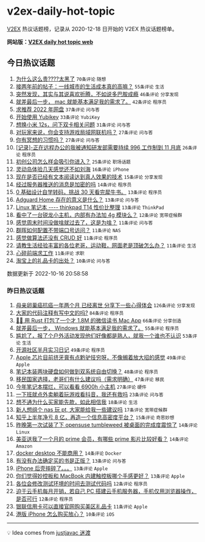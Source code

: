 # v2ex-daily-hot-topic

[V2EX](https://www.v2ex.com/) 热议话题榜，记录从 2020-12-18 日开始的 V2EX 热议话题榜单。

**网站版：[V2EX daily hot topic web](https://boojack.github.io/v2ex-daily-hot-topic-web/)**

## 今日热议话题

<!-- TODAY BEGIN -->

1. [为什么这么贵????太黑了](https://www.v2ex.com/t/887277) `70条评论` `随想`
1. [接两年前的帖子：一线城市的生活成本真的高嘛？](https://www.v2ex.com/t/887248) `55条评论` `生活`
1. [突然发现，其实与其说喜欢折腾，不如说多巴胺成瘾](https://www.v2ex.com/t/887301) `46条评论` `分享发现`
1. [就差最后一步， mac 就能基本满足我的需求了。](https://www.v2ex.com/t/887305) `42条评论` `程序员`
1. [求推荐 2022 年网盘](https://www.v2ex.com/t/887297) `37条评论` `问与答`
1. [开始使用 Yubikey](https://www.v2ex.com/t/887251) `33条评论` `YubiKey`
1. [想换小米 12s，问下双卡相关问题](https://www.v2ex.com/t/887262) `31条评论` `问与答`
1. [对玩家来说，你会支持游戏局域网联机吗？](https://www.v2ex.com/t/887234) `27条评论` `问与答`
1. [你有冥想的习惯吗？](https://www.v2ex.com/t/887249) `27条评论` `问与答`
1. [[记录]-正在远程办公的我被通知研发部需要持续 996 工作制到 11 月底](https://www.v2ex.com/t/887312) `26条评论` `程序员`
1. [初创公司怎么样会吸引你进入？](https://www.v2ex.com/t/887365) `25条评论` `职场话题`
1. [灵动岛体验几天感觉还不如刘海](https://www.v2ex.com/t/887363) `16条评论` `iPhone`
1. [现在是否已经有文本阅读达到真人效果的技术](https://www.v2ex.com/t/887240) `15条评论` `分享发现`
1. [经过服务器推送的消息是加密的吗](https://www.v2ex.com/t/887260) `14条评论` `程序员`
1. [0 基础设计自学转码，挑战 30 天看完犀牛书。](https://www.v2ex.com/t/887364) `13条评论` `程序员`
1. [Adguard Home 存在的意义是什么？](https://www.v2ex.com/t/887334) `13条评论` `问与答`
1. [Linux 笔记本 ---- thinkpad T14 性价比整理](https://www.v2ex.com/t/887320) `13条评论` `ThinkPad`
1. [看中了一台锐龙小主机，内部有办法加 4g 模块么？](https://www.v2ex.com/t/887340) `12条评论` `宽带症候群`
1. [感觉周末时间没做啥就过去了，这是为啥？](https://www.v2ex.com/t/887374) `11条评论` `问与答`
1. [群晖如何配置不带端口号访问？](https://www.v2ex.com/t/887357) `11条评论` `NAS`
1. [感觉做算法还没有 CRUD 好](https://www.v2ex.com/t/887328) `11条评论` `程序员`
1. [请教生活经验丰富的各位老哥，运动鞋，网面老是顶破怎么办？](https://www.v2ex.com/t/887300) `11条评论` `生活`
1. [心碎前端求工作](https://www.v2ex.com/t/887265) `11条评论` `求职`
1. [淘宝上的礼品卡的出处？](https://www.v2ex.com/t/887324) `10条评论` `问与答`

数据更新于 2022-10-16 20:58:58

<!-- TODAY END -->

### 昨日热议话题

<!-- YESTERDAY BEGIN -->

1. [母亲卵巢癌抗癌一年两个月 已经离世 分享下一些心得体会](https://www.v2ex.com/t/887191) `126条评论` `分享发现`
1. [大家的代码注释有写中文的吗?](https://www.v2ex.com/t/887092) `84条评论` `程序员`
1. [🤱🏻 用 Rust 打包了一个才 1.8M 的微信读书 Mac App](https://www.v2ex.com/t/887062) `66条评论` `分享创造`
1. [就差最后一步， Windows 就能基本满足我的需求了。](https://www.v2ex.com/t/887110) `55条评论` `程序员`
1. [尴尬了，报了个户外活动发现他们好像都是熟人，就我一个谁也不认识](https://www.v2ex.com/t/887141) `53条评论` `生活`
1. [开源社区半月实习日记](https://www.v2ex.com/t/887117) `49条评论` `程序员`
1. [Apple 芯片目前挤牙膏有点黔驴技穷呀，不像搁着放大招的感觉](https://www.v2ex.com/t/887121) `49条评论` `Apple`
1. [笔记本装两块硬盘如何做到双系统自由切换？](https://www.v2ex.com/t/887154) `48条评论` `程序员`
1. [移民国家选择，老哥们有什么建议吗（需求明确）](https://www.v2ex.com/t/887183) `47条评论` `移民`
1. [今年笔记本摆烂，可以看看 6900h 小主机](https://www.v2ex.com/t/887077) `27条评论` `硬件`
1. [一下班就点外卖躺着玩游戏看抖音，我还有救吗](https://www.v2ex.com/t/887177) `23条评论` `问与答`
1. [想不通为什么买家能先款，如此相信我](https://www.v2ex.com/t/887150) `18条评论` `生活`
1. [新人想组个 nas 玩 pt, 大家能给我一些建议吗](https://www.v2ex.com/t/887094) `17条评论` `宽带症候群`
1. [知乎上半年净亏 8 亿，再造一个信息高密度平台？](https://www.v2ex.com/t/887158) `15条评论` `奇思妙想`
1. [昨晚第一次试装了下 opensuse tumbleweed 被桌面的完成度震惊了](https://www.v2ex.com/t/887111) `14条评论` `Linux`
1. [美亚送我了一个月的 prime 会员，有哪些 prime 影片比较好看？](https://www.v2ex.com/t/887087) `14条评论` `Amazon`
1. [docker desktop 不能商用？](https://www.v2ex.com/t/887076) `14条评论` `Docker`
1. [有没有办法确定买的书是正版？](https://www.v2ex.com/t/887136) `13条评论` `问与答`
1. [iPhone 后壳摔碎了。。。](https://www.v2ex.com/t/887098) `13条评论` `Apple`
1. [你们觉得妙控板和 MacBook 内建触控板哪个手感更好？](https://www.v2ex.com/t/887084) `13条评论` `Apple`
1. [各位会修改测试环境的时间去测试代码吗](https://www.v2ex.com/t/887137) `12条评论` `程序员`
1. [迫于云手机每月开销，若自己 PC 搭建云手机服务器，手机仅用浏览器操作，是否可行](https://www.v2ex.com/t/887067) `12条评论` `程序员`
1. [银联信用卡可以直接官网购买美区礼品卡](https://www.v2ex.com/t/887106) `11条评论` `Apple`
1. [港版 iPhone 怎么购买放心？](https://www.v2ex.com/t/887175) `10条评论` `iOS`

<!-- YESTERDAY END -->

---

💡 Idea comes from [justjavac 迷渡](https://github.com/justjavac/)
